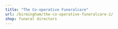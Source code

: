 ```yaml
---
title: "The Co-operative Funeralcare"
url: /birmingham/the-co-operative-funeralcare-2/
shop: funeral directors
---
```

